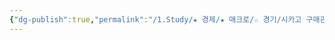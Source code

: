 ```yaml
---
{"dg-publish":true,"permalink":"/1.Study/★ 경제/★ 매크로/☆ 경기/시카고 구매관리자지수(PMI)/","created":"2025-04-01T11:47:07.770+09:00","updated":"2025-06-03T20:07:19.687+09:00"}
---
```


